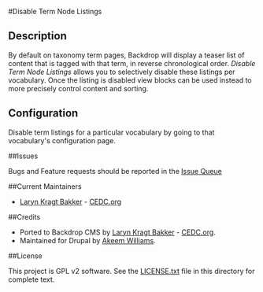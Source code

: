#Disable Term Node Listings

## Description

By default on taxonomy term pages, Backdrop will display a teaser list of 
content that is tagged with that term, in reverse chronological order. 
*Disable Term Node Listings* allows you to selectively disable these listings 
per vocabulary. Once the listing is disabled view blocks  can be used instead
to more precisely control content and sorting.

## Configuration

Disable term listings for a particular vocabulary by going to that vocabulary's
configuration page.

##Issues

Bugs and Feature requests should be reported in the
[Issue Queue](https://github.com/backdrop-contrib/disable_term_node_listings/issues)

##Current Maintainers

- [Laryn Kragt Bakker](https://github.com/laryn) - [CEDC.org](https://cedc.org)

##Credits

- Ported to Backdrop CMS by [Laryn Kragt Bakker](https://github.com/laryn) - [CEDC.org](https://cedc.org).
- Maintained for Drupal by [Akeem Williams](https://www.drupal.org/u/akeemw).

##License

This project is GPL v2 software. See the 
[LICENSE.txt](https://github.com/backdrop-contrib/disable_term_node_listings/blob/1.x-1.x/LICENSE.txt) 
file in this directory for complete text.


